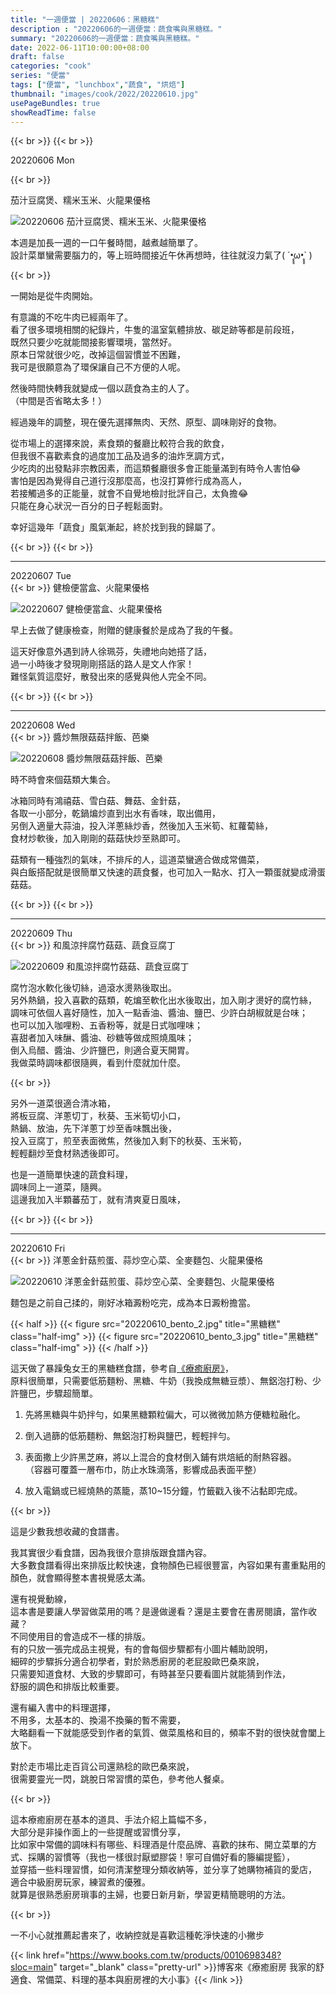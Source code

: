 ```yaml
---
title: "一週便當 | 20220606：黑糖糕"
description : "20220606的一週便當：蔬食嘴與黑糖糕。"
summary: "20220606的一週便當：蔬食嘴與黑糖糕。"
date: 2022-06-11T10:00:00+08:00
draft: false
categories: "cook"
series: "便當"
tags: ["便當", "lunchbox","蔬食", "烘焙"]
thumbnail: "images/cook/2022/20220610.jpg"
usePageBundles: true
showReadTime: false
---
```


{{< br >}}
{{< br >}}

<div class="border-item"><span>20220606 Mon</span></div>


{{< br >}}

茄汁豆腐煲、糯米玉米、火龍果優格

![20220606 茄汁豆腐煲、糯米玉米、火龍果優格](20220606_bento_1.jpg)

本週是加長一週的一口午餐時間，越煮越簡單了。
\
設計菜單蠻需要腦力的，等上班時間接近午休再想時，往往就沒力氣了( ´•̥̥̥ω•̥̥̥` )

{{< br >}}

一開始是從牛肉開始。

有意識的不吃牛肉已經兩年了。
\
看了很多環境相關的紀錄片，牛隻的溫室氣體排放、碳足跡等都是前段班，
\
既然只要少吃就能間接影響環境，當然好。
\
原本日常就很少吃，改掉這個習慣並不困難，
\
我可是很願意為了環保讓自己不方便的人呢。

然後時間快轉我就變成一個以蔬食為主的人了。
\
（中間是否省略太多！）

經過幾年的調整，現在優先選擇無肉、天然、原型、調味剛好的食物。

從市場上的選擇來說，素食類的餐廳比較符合我的飲食，
\
但我很不喜歡素食的過度加工品及過多的油炸烹調方式，
\
少吃肉的出發點非宗教因素，而這類餐廳很多會正能量滿到有時令人害怕😂
\
害怕是因為覺得自己道行沒那麼高，也沒打算修行成為高人，
\
若接觸過多的正能量，就會不自覺地檢討批評自己，太負擔😂
\
只能在身心狀況一百分的日子輕鬆面對。

幸好這幾年「蔬食」風氣漸起，終於找到我的歸屬了。

{{< br >}}
{{< br >}}

---

<div class="border-item"><span>20220607 Tue</span></div>
{{< br >}}
健檢便當盒、火龍果優格

![20220607 健檢便當盒、火龍果優格](20220607_bento_1.jpg)

早上去做了健康檢查，附贈的健康餐於是成為了我的午餐。

這天好像意外遇到詩人徐珮芬，失禮地向她搭了話，
\
過一小時後才發現剛剛搭話的路人是文人作家！
\
難怪氣質這麼好，散發出來的感覺與他人完全不同。

{{< br >}}
{{< br >}}

---

<div class="border-item"><span>20220608 Wed</span></div>
{{< br >}}
醬炒無限菇菇拌飯、芭樂

![20220608 醬炒無限菇菇拌飯、芭樂](20220608_bento_1.jpg)

時不時會來個菇類大集合。

冰箱同時有鴻禧菇、雪白菇、舞菇、金針菇，
\
各取一小部分，乾鍋煸炒直到出水有香味，取出備用，
\
另倒入適量大蒜油，投入洋蔥絲炒香，然後加入玉米筍、紅蘿蔔絲，
\
食材炒軟後，加入剛剛的菇菇快炒至熟即可。

菇類有一種強烈的氣味，不排斥的人，這道菜蠻適合做成常備菜，
\
與白飯搭配就是很簡單又快速的蔬食餐，也可加入一點水、打入一顆蛋就變成滑蛋菇菇。

{{< br >}}
{{< br >}}

---

<div class="border-item"><span>20220609 Thu</span></div>
{{< br >}}
和風涼拌腐竹菇菇、蔬食豆腐丁

![20220609 和風涼拌腐竹菇菇、蔬食豆腐丁](20220609_bento_1.jpg)

腐竹泡水軟化後切絲，過滾水燙熟後取出。
\
另外熱鍋，投入喜歡的菇類，乾煸至軟化出水後取出，加入剛才燙好的腐竹絲，
\
調味可依個人喜好隨性，加入一點香油、醬油、鹽巴、少許白胡椒就是台味；
\
也可以加入咖哩粉、五香粉等，就是日式咖哩味；
\
喜甜者加入味醂、醬油、砂糖等做成照燒風味；
\
倒入烏醋、醬油、少許鹽巴，則適合夏天開胃。
\
我做菜時調味都很隨興，看到什麼就加什麼。

{{< br >}}

另外一道菜很適合清冰箱，
\
將板豆腐、洋蔥切丁，秋葵、玉米筍切小口，
\
熱鍋、放油，先下洋蔥丁炒至香味飄出後，
\
投入豆腐丁，煎至表面微焦，然後加入剩下的秋葵、玉米筍，
\
輕輕翻炒至食材熟透後即可。

也是一道簡單快速的蔬食料理，
\
調味同上一道菜，隨興。
\
這邊我加入半顆蕃茄丁，就有清爽夏日風味，

{{< br >}}
{{< br >}}

---

<div class="border-item"><span>20220610 Fri</span></div>
{{< br >}}
洋蔥金針菇煎蛋、蒜炒空心菜、全麥麵包、火龍果優格

![20220610 洋蔥金針菇煎蛋、蒜炒空心菜、全麥麵包、火龍果優格](20220610_bento_1.jpg)

麵包是之前自己揉的，剛好冰箱澱粉吃完，成為本日澱粉擔當。

{{< half >}}
{{< figure src="20220610_bento_2.jpg" title="黑糖糕" class="half-img" >}}
{{< figure src="20220610_bento_3.jpg" title="黑糖糕" class="half-img" >}}
{{< /half >}}

這天做了暴躁兔女王的黑糖糕食譜，參考自[《療癒廚房》](https://www.books.com.tw/products/0010698348?sloc=main)，
\
原料很簡單，只需要低筋麵粉、黑糖、牛奶（我換成無糖豆漿）、無鋁泡打粉、少許鹽巴，步驟超簡單。

1. 先將黑糖與牛奶拌勻，如果黑糖顆粒偏大，可以微微加熱方便糖粒融化。

2. 倒入過篩的低筋麵粉、無鋁泡打粉與鹽巴，輕輕拌勻。

3. 表面撒上少許黑芝麻，將以上混合的食材倒入鋪有烘焙紙的耐熱容器。
\
（容器可覆蓋一層布巾，防止水珠滴落，影響成品表面平整）

4. 放入電鍋或已經燒熱的蒸籠，蒸10~15分鐘，竹籤戳入後不沾黏即完成。

{{< br >}}

這是少數我想收藏的食譜書。

我其實很少看食譜，因為我很介意排版跟食譜內容。
\
大多數食譜看得出來排版比較快速，食物顏色已經很豐富，內容如果有畫重點用的顏色，就會顯得整本書視覺感太滿。

還有視覺動線，
\
這本書是要讓人學習做菜用的嗎？是邊做邊看？還是主要會在書房閱讀，當作收藏？
\
不同使用目的會造成不一樣的排版。
\
有的只放一張完成品主視覺，有的會每個步驟都有小圖片輔助說明，
\
細碎的步驟拆分適合初學者，對於熟悉廚房的老屁股歐巴桑來說，
\
只需要知道食材、大致的步驟即可，有時甚至只要看圖片就能猜到作法，
\
舒服的調色和排版比較重要。

還有編入書中的料理選擇，
\
不用多，太基本的、換湯不換藥的暫不需要，
\
大略翻看一下就能感受到作者的氣質、做菜風格和目的，頻率不對的很快就會闔上放下。

對於走市場比走百貨公司還熟稔的歐巴桑來說，
\
很需要靈光一閃，跳脫日常習慣的菜色，參考他人餐桌。

{{< br >}}

這本療癒廚房在基本的道具、手法介紹上篇幅不多，
\
大部分是非操作面上的一些提醒或習慣分享，
\
比如家中常備的調味料有哪些、料理酒是什麼品牌、喜歡的抹布、開立菜單的方式、採購的習慣等（我也一樣很討厭塑膠袋！寧可自備好看的籐編提籃），
\
並穿插一些料理習慣，如何清潔整理分類收納等，並分享了她購物補貨的愛店，
\
適合中級廚房玩家，練習煮的優雅。
\
就算是很熟悉廚房瑣事的主婦，也要日新月新，學習更精簡聰明的方法。

{{< br >}}

一不小心就推薦起書來了，收納控就是喜歡這種乾淨快速的小撇步

{{< link href="https://www.books.com.tw/products/0010698348?sloc=main" target="_blank" class="pretty-url" >}}博客來《療癒廚房 我家的舒適食、常備菜、料理的基本與廚房裡的大小事》{{< /link >}}
